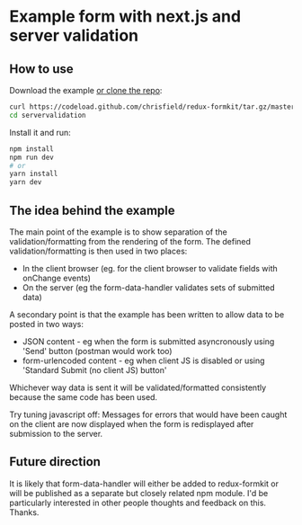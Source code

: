 # Example form with next.js and server validation

## How to use

Download the example [or clone the repo](https://github.com/chrisfield/redux-formkit):

```bash
curl https://codeload.github.com/chrisfield/redux-formkit/tar.gz/master | tar -xz --strip=2 "redux-formkit"-master/examples/servervalidation
cd servervalidation
```

Install it and run:

```bash
npm install
npm run dev
# or
yarn install
yarn dev
```

## The idea behind the example
The main point of the example is to show separation of the validation/formatting from the rendering of the form. The defined validation/formatting is then used in two places:
- In the client browser (eg. for the client browser to validate fields with onChange events)
- On the server (eg the form-data-handler validates sets of submitted data)

A secondary point is that the example has been written to allow data to be posted in two ways:
- JSON content - eg when the form is submitted asyncronously using 'Send' button (postman would work too)
- form-urlencoded content - eg when client JS is disabled or using 'Standard Submit (no client JS) button' 

Whichever way data is sent it will be validated/formatted consistently because the same code has been used.

Try tuning javascript off: Messages for errors that would have been caught on the client are now displayed when the form is redisplayed after submission to the server.

## Future direction
It is likely that form-data-handler will either be added to redux-formkit or will be published as a separate but closely related npm module. I'd be particularly interested in other people thoughts and feedback on this. Thanks.
